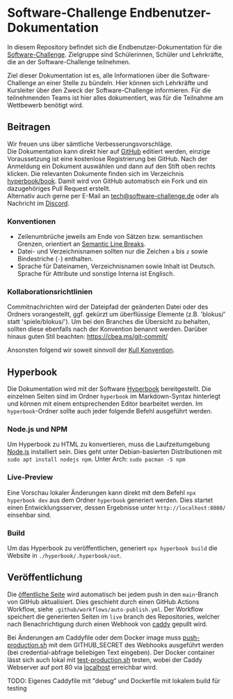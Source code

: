 # Software-Challenge Endbenutzer-Dokumentation 

In diesem Repository befindet sich die Endbenutzer-Dokumentation 
für die [Software-Challenge](https://software-challenge.de).
Zielgruppe sind Schülerinnen, Schüler und Lehrkräfte,
die an der Software-Challenge teilnehmen.

Ziel dieser Dokumentation ist es,
alle Informationen über die Software-Challenge an einer Stelle zu bündeln.
Hier können sich Lehrkräfte und Kursleiter über den Zweck der Software-Challenge informieren.
Für die teilnehmenden Teams ist hier alles dokumentiert,
was für die Teilnahme am Wettbewerb benötigt wird.

## Beitragen

Wir freuen uns über sämtliche Verbesserungsvorschläge.  
Die Dokumentation kann direkt hier 
auf [GitHub](https://github.com/software-challenge/docs/blob/main/hyperbook/book) editiert werden,
einzige Voraussetzung ist eine kostenlose Registrierung bei GitHub.
Nach der Anmeldung ein Dokument auswählen 
und dann auf den Stift oben rechts klicken.
Die relevanten Dokumente finden sich im Verzeichnis [hyperbook/book](./hyperbook/book).
Damit wird von GitHub automatisch ein Fork 
und ein dazugehöriges Pull Request erstellt.  
Alternativ auch gerne per E-Mail an <tech@software-challenge.de> 
oder als Nachricht im [Discord](https://discord.gg/jhyF7EU).

### Konventionen
- Zeilenumbrüche jeweils am Ende von Sätzen bzw. semantischen Grenzen,
  orientiert an [Semantic Line Breaks](https://sembr.org).
- Datei- und Verzeichnisnamen sollten nur die Zeichen `a` bis `z` 
  sowie Bindestriche (`-`) enthalten.
- Sprache für Dateinamen, Verzeichnisnamen sowie Inhalt ist Deutsch.
  Sprache für Attribute und sonstige Interna ist Englisch.

### Kollaborationsrichtlinien

Commitnachrichten wird der Dateipfad der geänderten Datei oder des Ordners vorangestellt, 
ggf. gekürzt um überflüssige Elemente (z.B. 'blokus/' statt 'spiele/blokus/').
Um bei den Branches die Übersicht zu behalten,
sollten diese ebenfalls nach der Konvention benannt werden.
Darüber hinaus guten Stil beachten: https://cbea.ms/git-commit/

Ansonsten folgend wir soweit sinnvoll der [Kull Konvention](https://kull.jfischer.org).

## Hyperbook
Die Dokumentation wird mit der Software [Hyperbook](https://hyperbook.openpatch.org/) bereitgestellt.
Die einzelnen Seiten sind im Ordner `hyperbook` im Markdown-Syntax hinterlegt 
und können mit einem entsprechenden Editor bearbeitet werden.
Im `hyperbook`-Ordner sollte auch jeder folgende Befehl ausgeführt werden.

### Node.js und NPM
Um Hyperbook zu HTML zu konvertieren, 
muss die Laufzeitumgebung [Node.js](https://nodejs.org/en/) installiert sein.
Dies geht unter Debian-basierten Distributionen mit `sudo apt install nodejs npm`.
Unter Arch: `sudo pacman -S npm`

### Live-Preview
Eine Vorschau lokaler Änderungen kann direkt mit dem Befehl `npx hyperbook dev` 
aus dem Ordner `hyperbook` generiert werden.
Dies startet einen Entwicklungsserver,
dessen Ergebnisse unter `http://localhost:8080/` einsehbar sind.

### Build
Um das Hyperbook zu veröffentlichen,
generiert `npx hyperbook build` die Website in `./hyperbook/.hyperbook/out`.

## Veröffentlichung

Die [öffentliche Seite](https://docs.software-challenge.de) 
wird automatisch bei jedem push in den `main`-Branch von GitHub aktualisiert.
Dies geschieht durch einen GitHub Actions Workflow,
siehe `.github/workflows/auto-publish.yml`. 
Der Workflow speichert die generierten Seiten im `live` branch des Repositories,
welcher nach Benachrichtigung durch einen Webhook von [caddy](./Caddyfile) gepullt wird.

Bei Änderungen am Caddyfile oder dem Docker image 
muss [push-production.sh](./bin/push-production.sh) mit dem GITHUB_SECRET des Webhooks ausgeführt werden
(bei credential-abfrage beliebigen Text eingeben).
Der Docker container lässt sich auch lokal mit [test-production.sh](./bin/test-production.sh) testen,
wobei der Caddy Webserver auf port 80 via [localhost](http://localhost) erreichbar wird.

TODO: Eigenes Caddyfile mit "debug" und Dockerfile mit lokalem build für testing
